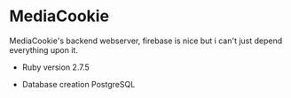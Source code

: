 # MediaCookie

MediaCookie's backend webserver, firebase is nice but i can't just depend everything upon it.

* Ruby version
2.7.5

* Database creation
PostgreSQL

